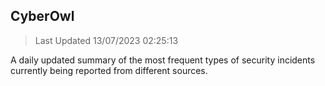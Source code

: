## CyberOwl 
> Last Updated 13/07/2023 02:25:13 


A daily updated summary of the most frequent types of security incidents currently being reported from different sources.

